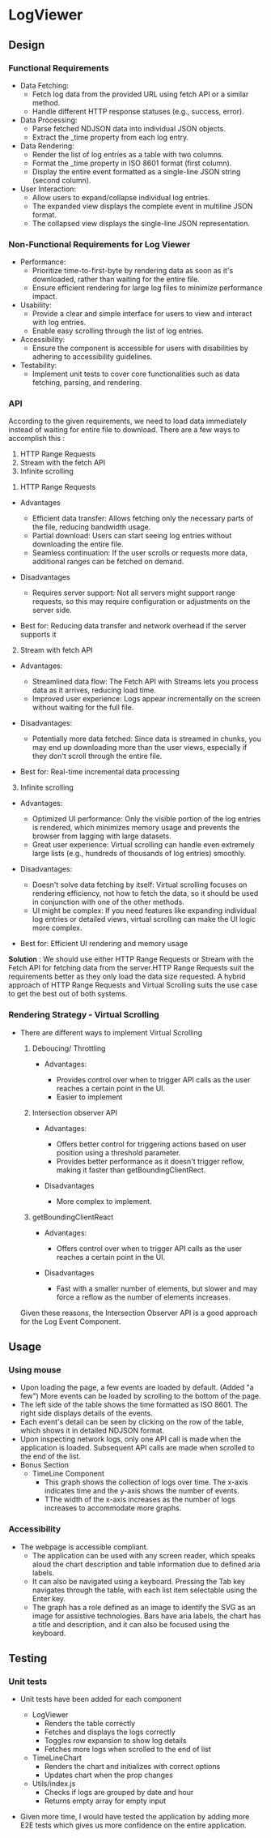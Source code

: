 # LogViewer

## Design

### Functional Requirements

- Data Fetching:
    - Fetch log data from the provided URL using fetch API or a similar method.
    - Handle different HTTP response statuses (e.g., success, error).
- Data Processing:
    - Parse fetched NDJSON data into individual JSON objects.
    - Extract the _time property from each log entry.
- Data Rendering:
    - Render the list of log entries as a table with two columns.
    - Format the _time property in ISO 8601 format (first column).
    - Display the entire event formatted as a single-line JSON string (second column).
- User Interaction:
    - Allow users to expand/collapse individual log entries.
    - The expanded view displays the complete event in multiline JSON format.
    - The collapsed view displays the single-line JSON representation.


### Non-Functional Requirements for Log Viewer
- Performance:
    - Prioritize time-to-first-byte by rendering data as soon as it's downloaded, rather than waiting for the entire file.
    - Ensure efficient rendering for large log files to minimize performance impact.
- Usability:
    - Provide a clear and simple interface for users to view and interact with log entries.
    - Enable easy scrolling through the list of log entries.
- Accessibility:
    - Ensure the component is accessible for users with disabilities by adhering to accessibility guidelines.
- Testability:
    - Implement unit tests to cover core functionalities such as data fetching, parsing, and rendering. 

### API

According to the given requirements, we need to load data immediately instead of waiting for entire file to download. There are a few ways to accomplish this :

1. HTTP Range Requests
2. Stream with the fetch API
3. Infinite scrolling

1) HTTP Range Requests


- Advantages 
    - Efficient data transfer: Allows fetching only the necessary parts of the file, reducing bandwidth usage.
    - Partial download: Users can start seeing log entries without downloading the entire file.
    - Seamless continuation: If the user scrolls or requests more data, additional ranges can be fetched on demand.
- Disadvantages
    - Requires server support: Not all servers might support range requests, so this may require configuration or adjustments on the server side.

- Best for: Reducing data transfer and network overhead if the server supports it

2) Stream with fetch API

- Advantages:

    - Streamlined data flow: The Fetch API with Streams lets you process data as it arrives, reducing load time.
    - Improved user experience: Logs appear incrementally on the screen without waiting for the full file. 

- Disadvantages:

    - Potentially more data fetched: Since data is streamed in chunks, you may end up downloading more than the user views, especially if they don't scroll through the entire file.

- Best for: Real-time incremental data processing

3) Infinite scrolling

- Advantages:

    - Optimized UI performance: Only the visible portion of the log entries is rendered, which minimizes memory usage and prevents the browser from lagging with large datasets.
    - Great user experience: Virtual scrolling can handle even extremely large lists (e.g., hundreds of thousands of log entries) smoothly.

- Disadvantages:

    - Doesn't solve data fetching by itself: Virtual scrolling focuses on rendering efficiency, not how to fetch the data, so it should be used in conjunction with one of the other methods.
    - UI might be complex: If you need features like expanding individual log entries or detailed views, virtual scrolling can make the UI logic more complex.

- Best for: Efficient UI rendering and memory usage

**Solution** : We should use either HTTP Range Requests or Stream with the Fetch API for fetching data from the server.HTTP Range Requests suit the requirements better as they only load the data size requested. A hybrid approach of HTTP Range Requests and Virtual Scrolling suits the use case to get the best out of both systems. 

### Rendering Strategy - Virtual Scrolling

- There are different ways to implement Virtual Scrolling
    1. Deboucing/ Throttling

        - Advantages:

            - Provides control over when to trigger API calls as the user reaches a certain point in the UI.
            - Easier to implement

    2. Intersection observer API

        - Advantages:

            - Offers better control for triggering actions based on user position using a threshold parameter.
            - Provides better performance as it doesn't trigger reflow, making it faster than getBoundingClientRect.
        
        - Disadvantages
            - More complex to implement.


    3. getBoundingClientReact

        - Advantages:

            - Offers control over when to trigger API calls as the user reaches a certain point in the UI.
        
        - Disadvantages
            -  Fast with a smaller number of elements, but slower and may force a reflow as the number of elements increases.
            
    Given these reasons, the Intersection Observer API is a good approach for the Log Event Component.




## Usage

### Using mouse 

- Upon loading the page, a few events are loaded by default. (Added "a few") More events can be loaded by scrolling to the bottom of the page.
- The left side of the table shows the time formatted as ISO 8601. The right side displays details of the events.
- Each event's detail can be seen by clicking on the row of the table, which shows it in detailed NDJSON format.
- Upon inspecting network logs, only one API call is made when the application is loaded. Subsequent API calls are made when scrolled to the end of the list.
- Bonus Section
    - TimeLine Component
        - This graph shows the collection of logs over time. The x-axis indicates time and the y-axis shows the number of events.
        - TThe width of the x-axis increases as the number of logs increases to accommodate more graphs.

### Accessibility

- The webpage is accessible compliant. 
    - The application can be used with any screen reader, which speaks aloud the chart description and table information due to defined aria labels.
    - It can also be navigated using a keyboard. Pressing the Tab key navigates through the table, with each list item selectable using the Enter key.
    - The graph has a role defined as an image to identify the SVG as an image for assistive technologies. Bars have aria labels, the chart has a title and description, and it can also be focused using the keyboard.


## Testing

### Unit tests
   
- Unit tests have been added for each component
    - LogViewer
        - Renders the table correctly 
        - Fetches and displays the logs correctly
        - Toggles row expansion to show log details
        - Fetches more logs when scrolled to the end of list
    - TimeLineChart
        - Renders the chart and initializes with correct options
        - Updates chart when the prop changes
    - Utils/index.js
        - Checks if logs are grouped by date and hour
        - Returns empty array for empty input

- Given more time, I would have tested the application by adding more E2E tests which gives us more confidence on the entire application.




